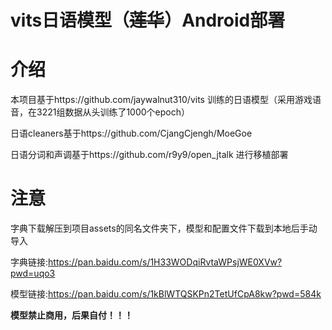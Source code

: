 # vits日语模型（~~莲华~~）Android部署

# 介绍

本项目基于https://github.com/jaywalnut310/vits 训练的日语模型（采用游戏语音，在3221组数据从头训练了1000个epoch）

日语cleaners基于https://github.com/CjangCjengh/MoeGoe

日语分词和声调基于https://github.com/r9y9/open_jtalk 进行移植部署

# 注意
字典下载解压到项目assets的同名文件夹下，模型和配置文件下载到本地后手动导入

字典链接:https://pan.baidu.com/s/1H33WODqiRvtaWPsjWE0XVw?pwd=uqo3 

模型链接:https://pan.baidu.com/s/1kBlWTQSKPn2TetUfCpA8kw?pwd=584k

**模型禁止商用，后果自付！！！**

